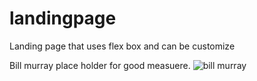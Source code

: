 # landingpage
Landing page that uses flex box and can be customize


Bill murray place holder for good measuere.
![bill murray](https://user-images.githubusercontent.com/25759298/169893498-99a8b3a7-8a1e-41d6-a8cc-950aca304181.PNG)
